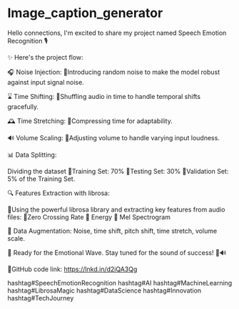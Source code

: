 # Image_caption_generator

Hello connections, I'm excited to share my project named Speech Emotion Recognition 🎙️

✨ Here's the project flow:

🎧 Noise Injection:
🔸Introducing random noise to make the model robust against input signal noise.

⌛ Time Shifting: 
🔸Shuffling audio in time to handle temporal shifts gracefully.

🕰️ Time Stretching:
🔸Compressing time for adaptability.

🔊 Volume Scaling:
🔸Adjusting volume to handle varying input loudness.

📊 Data Splitting:

Dividing the dataset
🔸Training Set: 70%
🔸Testing Set: 30%
🔸Validation Set: 5% of the Training Set.

🔍 Features Extraction with librosa:

🔸Using the powerful librosa library and extracting key features from audio files:
🔹Zero Crossing Rate
🔹 Energy
🔹 Mel Spectrogram

🔄 Data Augmentation: Noise, time shift, pitch shift, time stretch, volume scale.

🎤 Ready for the Emotional Wave. Stay tuned for the sound of success! 🚀🔊
 
🔗GitHub code link: https://lnkd.in/d2iQA3Qg

hashtag#SpeechEmotionRecognition hashtag#AI hashtag#MachineLearning hashtag#LibrosaMagic hashtag#DataScience hashtag#Innovation hashtag#TechJourney
